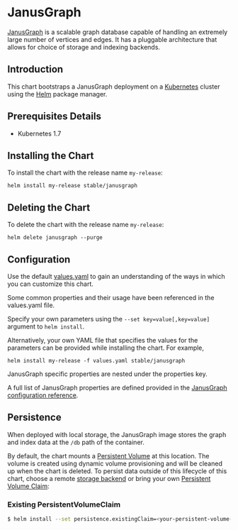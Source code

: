 # JanusGraph

[JanusGraph](http://janusgraph.org/) is a scalable graph database capable of handling an extremely large number of vertices and edges. It has a pluggable architecture that allows for choice of storage and indexing backends.

## Introduction

This chart bootstraps a JanusGraph deployment on a [Kubernetes](http://kubernetes.io) cluster using the [Helm](https://helm.sh) package manager.

## Prerequisites Details
* Kubernetes 1.7


## Installing the Chart
To install the chart with the release name `my-release`:

```shell
helm install my-release stable/janusgraph
```


## Deleting the Chart
To delete the chart with the release name `my-release`:

```shell
helm delete janusgraph --purge
```



## Configuration

Use the default [values.yaml](values.yaml) to gain an understanding of the ways in which you can customize this chart.

Some common properties and their usage have been referenced in the values.yaml file.

Specify your own parameters using the `--set key=value[,key=value]` argument to `helm install`.

Alternatively, your own YAML file that specifies the values for the parameters can be provided while installing the chart. For example,

```shell
helm install my-release -f values.yaml stable/janusgraph
```

JanusGraph specific properties are nested under the properties key.

A full list of JanusGraph properties are defined provided in the [JanusGraph configuration reference](http://docs.janusgraph.org/latest/config-ref.html).



## Persistence

When deployed with local storage, the JanusGraph image stores the graph and index data at the `/db` path of the container.

By default, the chart mounts a [Persistent Volume](http://kubernetes.io/docs/user-guide/persistent-volumes/) at this location. The volume is created using dynamic volume provisioning and will be cleaned up when the chart is deleted. To persist data outside of this lifecycle of this chart, choose a remote [storage backend](http://docs.janusgraph.org/0.2.0/storage-backends.html) or bring your own [Persistent Volume Claim](https://kubernetes.io/docs/tasks/configure-pod-container/configure-persistent-volume-storage#create-a-persistentvolumeclaim):

### Existing PersistentVolumeClaim

```bash
$ helm install --set persistence.existingClaim=<your-persistent-volume-claim> stable/janusgraph
```
